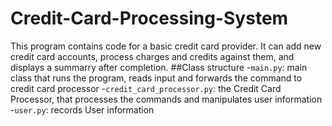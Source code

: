# Credit-Card-Processing-System
This program contains code for a basic credit card provider. It can add new credit card accounts, process charges and credits against them, and displays a summarry after completion.
##Class structure
-`main.py`: main class that runs the program, reads input and forwards the command to credit card processor 
-`credit_card_processor.py`: the Credit Card Processor, that processes the commands and manipulates user information 
-`user.py`: records User information 
